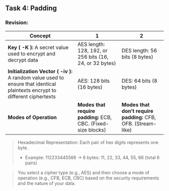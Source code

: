 ## Task 4: Padding

### Revision:
| Concept | 1 | 2 |
| ------- | ---------- | -------- |
| **Key ( -K ):** A secret value used to encrypt and decrypt data | AES length: 128, 192, or 256 bits (16, 24, or 32 bytes) | DES length: 56 bits (8 bytes) |
| **Initialization Vector ( -iv ):** A random value used to ensure that identical plaintexts encrypt to different ciphertexts | AES: 128 bits (16 bytes) | DES: 64 bits (8 bytes) |
| **Modes of Operation** | **Modes that require padding:** ECB, CBC. (Fixed-size blocks) | **Modes that don’t require padding:** CFB, OFB. (Stream-like) |

> Hexadecimal Representation: Each pair of hex digits represents one byte.
> - Example: 112233445566 → 6 bytes: 11, 22, 33, 44, 55, 66 (total 6 pairs)

> You select a cipher type (e.g., AES) and then choose a mode of operation (e.g., CFB, ECB, CBC) based on the security requirements and the nature of your data.
